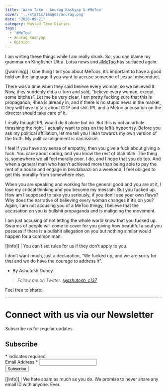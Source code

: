 ```yaml
---
title: 'Warm Take - Anurag Kashyap & #MeToo'
cover: '../static/images/anurag.png'
date: "2020-09-21"
category: Wasted Time Diaries
tags:
  - '#MeToo'
  - Anurag Kashyap
  - Opinion
---
```


I am writing these things while I am really drunk. So, you can blame my grammar on Kingfisher Ultra. Lotsa news and <a href="https://twitter.com/hashtag/metoo" target="_blank">#MeToo</a> has surfaced again. 

[[warning]]
| One thing I tell you about MeToos, it’s important to have a good hold on the language if you want to accuse someone of sexual misconduct. 

There was a time when they said believe every woman, so we believed it. Now, they suddenly did a u-turn and said, “believe every woman, except some bitches”. Let me be very clear, I am pretty fucking sure that this is propaganda, Rhea is already in, and if there is no stupid news in the market, they will have to talk about GDP and shit. IPL and a Metoo accusation on the director should take care of it. 

I really thought IPL would do it alone but no. But this is not an article thrashing the right. I actually want to piss on the left’s hypocrisy. Before you ask my political affiliation, let me tell you I lean towards my own version of the truth. My political alignment is narcissism.


I feel if you have any sense of empathy, then you give a fuck about giving a fuck. You care about caring, and you know the rest of blah blah. The thing is, somewhere we all feel morally poor. I do, and I hope that you do too. And when a general man who hasn’t achieved more than being able to pay the rent of a house and engage in bevdabaazi on a weekend, I feel obliged to get this morality from somewhere else. 

When you are speaking and working for the general good and you are at it, I lose my critical thinking and you become my messiah. But you fucked up. How am I supposed to take you seriously, if you don’t see your own flaws? Why does the narrative of believing every woman changes if it’s on you? Again, I am not accusing you of a MeToo thingy, I believe that the accusation on you is bullshit propaganda and is maligning the movement. 

I am just accusing of not letting the whole world know that you fucked up. Swarms of people will come to cover for you giving how beautiful a soul you possess if there is a bullshit allegation on you but nothing similar would happen for a common man. 

[[info]]
| You can’t set rules for us if they don’t apply to you. 

I don’t want much, just a declaration, “We fucked up, and we are sorry for that and we do have the courage to address it”.

- By Ashutosh Dubey
> *Follow me on Twitter: [@ashutosh_c137](https://twitter.com/ashutosh_c137)*

Feel free to share: 
<div class="s9-widget-wrapper"></div>


-------
# Connect with us via our Newsletter

Subscribe us for regular updates

<!-- Begin Mailchimp Signup Form -->
<link href="//cdn-images.mailchimp.com/embedcode/classic-10_7.css" rel="stylesheet" type="text/css">

<div id="mc_embed_signup">
<form action="https://allindiadankmemes.us10.list-manage.com/subscribe/post?u=6f493ca660d8fdacea8023c64&amp;id=564978785f" method="post" id="mc-embedded-subscribe-form" name="mc-embedded-subscribe-form" class="validate" target="_blank" novalidate>
    <div id="mc_embed_signup_scroll">
	<h2>Subscribe</h2>
<div class="indicates-required"><span class="asterisk">*</span> indicates required</div>
<div class="mc-field-group">
	<label for="mce-EMAIL">Email Address  <span class="asterisk">*</span>
</label>
	<input type="email" value="" name="EMAIL" class="required email" id="mce-EMAIL">
</div>
	<div id="mce-responses" class="clear">
		<div class="response" id="mce-error-response" style="display:none"></div>
		<div class="response" id="mce-success-response" style="display:none"></div>
	</div>    <!-- real people should not fill this in and expect good things - do not remove this or risk form bot signups-->
    <div style="position: absolute; left: -5000px;" aria-hidden="true"><input type="text" name="b_6f493ca660d8fdacea8023c64_564978785f" tabindex="-1" value=""></div>
    <div class="clear"><input type="submit" value="Subscribe" name="subscribe" id="mc-embedded-subscribe" class="button"></div>
    </div>
</form>
</div>
<script type='text/javascript' src='//s3.amazonaws.com/downloads.mailchimp.com/js/mc-validate.js'></script><script type='text/javascript'>(function($) {window.fnames = new Array(); window.ftypes = new Array();fnames[0]='EMAIL';ftypes[0]='email';fnames[1]='FNAME';ftypes[1]='text';fnames[2]='LNAME';ftypes[2]='text';fnames[3]='ADDRESS';ftypes[3]='address';fnames[4]='PHONE';ftypes[4]='phone';fnames[5]='BIRTHDAY';ftypes[5]='birthday';}(jQuery));var $mcj = jQuery.noConflict(true);</script>
<!--End mc_embed_signup-->


[[info]]
| We hate spam as much as you do. We promise to never share any email ID with anyone. Ever.